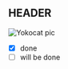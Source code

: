 ## HEADER

![Yokocat pic](https://octodex.github.com/images/yaktocat.png)

- [x] done
- [ ] will be done
